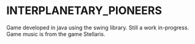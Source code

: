 # INTERPLANETARY_PIONEERS
 Game developed in java using the swing library.
 Still a work in-progress.
 Game music is from the game Stellaris. 
